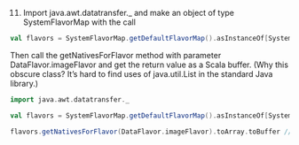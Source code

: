 11. Import java.awt.datatransfer._ and make an object of type SystemFlavorMap with the call

```scala
val flavors = SystemFlavorMap.getDefaultFlavorMap().asInstanceOf[SystemFlavorMap]
```

Then call the getNativesForFlavor method with parameter DataFlavor.imageFlavor and get the return value as a Scala buffer. (Why this obscure class? It’s hard to find uses of java.util.List in the standard Java library.)

```scala
import java.awt.datatransfer._

val flavors = SystemFlavorMap.getDefaultFlavorMap().asInstanceOf[SystemFlavorMap]

flavors.getNativesForFlavor(DataFlavor.imageFlavor).toArray.toBuffer // => ArrayBuffer(PNG, JFIF): collection.mutable.Buffer[Object]
```
